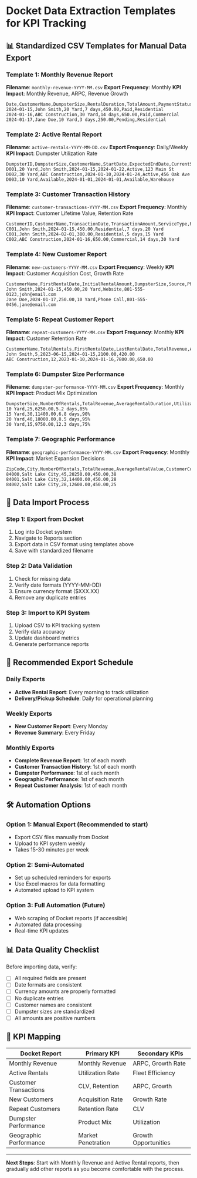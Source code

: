# Docket Data Extraction Templates for KPI Tracking

## 📊 Standardized CSV Templates for Manual Data Export

### Template 1: Monthly Revenue Report
**Filename**: `monthly-revenue-YYYY-MM.csv`
**Export Frequency**: Monthly
**KPI Impact**: Monthly Revenue, ARPC, Revenue Growth

```csv
Date,CustomerName,DumpsterSize,RentalDuration,TotalAmount,PaymentStatus,ServiceType
2024-01-15,John Smith,20 Yard,7 days,450.00,Paid,Residential
2024-01-16,ABC Construction,30 Yard,14 days,650.00,Paid,Commercial
2024-01-17,Jane Doe,10 Yard,3 days,250.00,Pending,Residential
```

### Template 2: Active Rental Report
**Filename**: `active-rentals-YYYY-MM-DD.csv`
**Export Frequency**: Daily/Weekly
**KPI Impact**: Dumpster Utilization Rate

```csv
DumpsterID,DumpsterSize,CustomerName,StartDate,ExpectedEndDate,CurrentStatus,Location
D001,20 Yard,John Smith,2024-01-15,2024-01-22,Active,123 Main St
D002,30 Yard,ABC Construction,2024-01-10,2024-01-24,Active,456 Oak Ave
D003,10 Yard,Available,2024-01-01,2024-01-01,Available,Warehouse
```

### Template 3: Customer Transaction History
**Filename**: `customer-transactions-YYYY-MM.csv`
**Export Frequency**: Monthly
**KPI Impact**: Customer Lifetime Value, Retention Rate

```csv
CustomerID,CustomerName,TransactionDate,TransactionAmount,ServiceType,RentalDuration,DumpsterSize
C001,John Smith,2024-01-15,450.00,Residential,7 days,20 Yard
C001,John Smith,2024-02-01,380.00,Residential,5 days,15 Yard
C002,ABC Construction,2024-01-16,650.00,Commercial,14 days,30 Yard
```

### Template 4: New Customer Report
**Filename**: `new-customers-YYYY-MM.csv`
**Export Frequency**: Weekly
**KPI Impact**: Customer Acquisition Cost, Growth Rate

```csv
CustomerName,FirstRentalDate,InitialRentalAmount,DumpsterSize,Source,PhoneNumber,Email
John Smith,2024-01-15,450.00,20 Yard,Website,801-555-0123,john@email.com
Jane Doe,2024-01-17,250.00,10 Yard,Phone Call,801-555-0456,jane@email.com
```

### Template 5: Repeat Customer Report
**Filename**: `repeat-customers-YYYY-MM.csv`
**Export Frequency**: Monthly
**KPI Impact**: Customer Retention Rate

```csv
CustomerName,TotalRentals,FirstRentalDate,LastRentalDate,TotalRevenue,AverageRentalValue
John Smith,5,2023-06-15,2024-01-15,2100.00,420.00
ABC Construction,12,2023-01-10,2024-01-16,7800.00,650.00
```

### Template 6: Dumpster Size Performance
**Filename**: `dumpster-performance-YYYY-MM.csv`
**Export Frequency**: Monthly
**KPI Impact**: Product Mix Optimization

```csv
DumpsterSize,NumberOfRentals,TotalRevenue,AverageRentalDuration,UtilizationRate
10 Yard,25,6250.00,5.2 days,85%
15 Yard,30,11400.00,6.8 days,90%
20 Yard,40,18000.00,8.5 days,95%
30 Yard,15,9750.00,12.3 days,75%
```

### Template 7: Geographic Performance
**Filename**: `geographic-performance-YYYY-MM.csv`
**Export Frequency**: Monthly
**KPI Impact**: Market Expansion Decisions

```csv
ZipCode,City,NumberOfRentals,TotalRevenue,AverageRentalValue,CustomerCount
84000,Salt Lake City,45,20250.00,450.00,38
84001,Salt Lake City,32,14400.00,450.00,28
84002,Salt Lake City,28,12600.00,450.00,25
```

## 🔄 Data Import Process

### Step 1: Export from Docket
1. Log into Docket system
2. Navigate to Reports section
3. Export data in CSV format using templates above
4. Save with standardized filename

### Step 2: Data Validation
1. Check for missing data
2. Verify date formats (YYYY-MM-DD)
3. Ensure currency format ($XXX.XX)
4. Remove any duplicate entries

### Step 3: Import to KPI System
1. Upload CSV to KPI tracking system
2. Verify data accuracy
3. Update dashboard metrics
4. Generate performance reports

## 📅 Recommended Export Schedule

### Daily Exports
- **Active Rental Report**: Every morning to track utilization
- **Delivery/Pickup Schedule**: Daily for operational planning

### Weekly Exports
- **New Customer Report**: Every Monday
- **Revenue Summary**: Every Friday

### Monthly Exports
- **Complete Revenue Report**: 1st of each month
- **Customer Transaction History**: 1st of each month
- **Dumpster Performance**: 1st of each month
- **Geographic Performance**: 1st of each month
- **Repeat Customer Analysis**: 1st of each month

## 🛠️ Automation Options

### Option 1: Manual Export (Recommended to start)
- Export CSV files manually from Docket
- Upload to KPI system weekly
- Takes 15-30 minutes per week

### Option 2: Semi-Automated
- Set up scheduled reminders for exports
- Use Excel macros for data formatting
- Automated upload to KPI system

### Option 3: Full Automation (Future)
- Web scraping of Docket reports (if accessible)
- Automated data processing
- Real-time KPI updates

## 📊 Data Quality Checklist

Before importing data, verify:
- [ ] All required fields are present
- [ ] Date formats are consistent
- [ ] Currency amounts are properly formatted
- [ ] No duplicate entries
- [ ] Customer names are consistent
- [ ] Dumpster sizes are standardized
- [ ] All amounts are positive numbers

## 🎯 KPI Mapping

| Docket Report | Primary KPI | Secondary KPIs |
|---------------|-------------|----------------|
| Monthly Revenue | Monthly Revenue | ARPC, Growth Rate |
| Active Rentals | Utilization Rate | Fleet Efficiency |
| Customer Transactions | CLV, Retention | ARPC, Growth |
| New Customers | Acquisition Rate | Growth Rate |
| Repeat Customers | Retention Rate | CLV |
| Dumpster Performance | Product Mix | Utilization |
| Geographic Performance | Market Penetration | Growth Opportunities |

---

**Next Steps**: Start with Monthly Revenue and Active Rental reports, then gradually add other reports as you become comfortable with the process.
